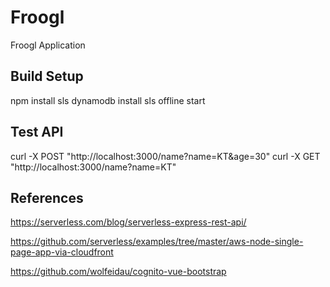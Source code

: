 # Froogl

Froogl Application

## Build Setup

npm install
sls dynamodb install
sls offline start

## Test API

curl -X POST "http://localhost:3000/name?name=KT&age=30"
curl -X GET "http://localhost:3000/name?name=KT"

## References

https://serverless.com/blog/serverless-express-rest-api/

https://github.com/serverless/examples/tree/master/aws-node-single-page-app-via-cloudfront

https://github.com/wolfeidau/cognito-vue-bootstrap